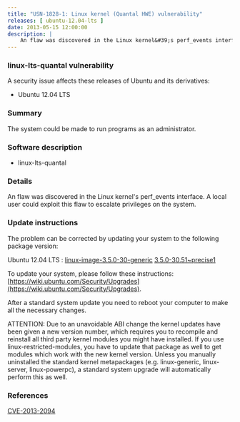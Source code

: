 ```yaml
---
title: "USN-1828-1: Linux kernel (Quantal HWE) vulnerability"
releases: [ ubuntu-12.04-lts ]
date: 2013-05-15 12:00:00
description: |
    An flaw was discovered in the Linux kernel&#39;s perf_events interface. A local user could exploit this flaw to escalate privileges on the system. 
--- 
```

 
### linux-lts-quantal vulnerability

A security issue affects these releases of Ubuntu and its derivatives:

* Ubuntu 12.04 LTS

### Summary

The system could be made to run programs as an administrator. 

### Software description

* linux-lts-quantal 

### Details

An flaw was discovered in the Linux kernel&#39;s perf_events interface. A local user could exploit this flaw to escalate privileges on the system. 

### Update instructions

The problem can be corrected by updating your system to the following package version:

Ubuntu 12.04 LTS
 : [linux-image-3.5.0-30-generic](https://launchpad.net/ubuntu/+source/linux-lts-quantal) <span> [3.5.0-30.51~precise1](https://launchpad.net/ubuntu/+source/linux-lts-quantal/3.5.0-30.51~precise1) </span> 

To update your system, please follow these instructions: [https://wiki.ubuntu.com/Security/Upgrades](https://wiki.ubuntu.com/Security/Upgrades).

After a standard system update you need to reboot your computer to make all the necessary changes.

ATTENTION: Due to an unavoidable ABI change the kernel updates have been given a new version number, which requires you to recompile and reinstall all third party kernel modules you might have installed. If you use linux-restricted-modules, you have to update that package as well to get modules which work with the new kernel version. Unless you manually uninstalled the standard kernel metapackages (e.g. linux-generic, linux-server, linux-powerpc), a standard system upgrade will automatically perform this as well. 

### References

 [CVE-2013-2094](http://people.ubuntu.com/~ubuntu-security/cve/CVE-2013-2094)
 
